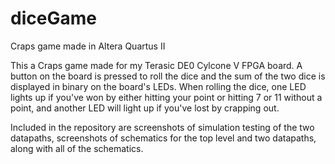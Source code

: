 # diceGame
Craps game made in Altera Quartus II

This a Craps game made for my Terasic DE0 Cylcone V FPGA board. A button on the board is pressed to roll the dice and the sum of the two dice is displayed in binary on the board's LEDs. When rolling the dice, one LED lights up if you've won by either hitting your point or hitting 7 or 11 without a point, and another LED will light up if you've lost by crapping out.

Included in the repository are screenshots of simulation testing of the two datapaths, screenshots of schematics for the top level and two datapaths, along with all of the schematics.
